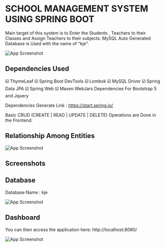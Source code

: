 
# SCHOOL MANAGEMENT SYSTEM USING SPRING BOOT

Main target of this system is to Enter the Students , Teachers to their Classes and Assign Teachers to their subjects. MySQL Auto Generated Database is Used with the name of "kje".



![App Screenshot](https://i.postimg.cc/Dy7H8wHb/SMS-1.png)


## Dependencies Used

☑️ ThymeLeaf
☑️ Spring Boot DevTools
☑️ Lombok
☑️ MySQL Driver
☑️ Spring Data JPA
☑️ Spring Web
☑️ Maven WebJars Dependencies For Bootstrap 5 and Jquery

Dependencies Generate Link : https://start.spring.io/

Basic CRUD (CREATE | READ | UPDATE | DELETE) Operations are Done in the Frontend. 


## Relationship Among Entities

![App Screenshot](https://i.postimg.cc/13tdrY9m/SMS-2.png)
## Screenshots

## Database

Database Name : kje

![App Screenshot](https://i.postimg.cc/QCm6pcwK/SMS-3.png)
## Dashboard

You can then access the application here: http://localhost:8080/

![App Screenshot](https://i.postimg.cc/4ysL7WLT/SMS-4.png)
